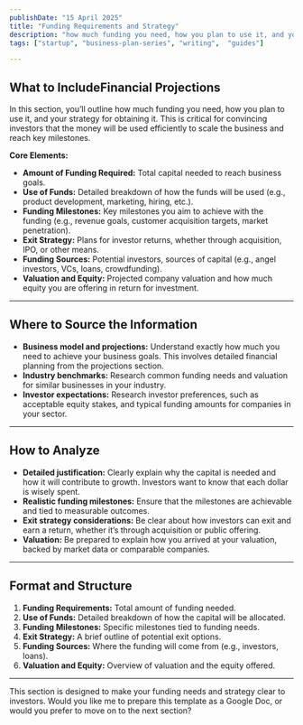 ```yaml
---
publishDate: "15 April 2025"
title: "Funding Requirements and Strategy"
description: "how much funding you need, how you plan to use it, and your strategy for obtaining it."
tags: ["startup", "business-plan-series", "writing",  "guides"]

---
```




## **What to Include**Financial Projections
In this section, you’ll outline how much funding you need, how you plan to use it, and your strategy for obtaining it. This is critical for convincing investors that the money will be used efficiently to scale the business and reach key milestones.

**Core Elements:**
- **Amount of Funding Required:** Total capital needed to reach business goals.
- **Use of Funds:** Detailed breakdown of how the funds will be used (e.g., product development, marketing, hiring, etc.).
- **Funding Milestones:** Key milestones you aim to achieve with the funding (e.g., revenue goals, customer acquisition targets, market penetration).
- **Exit Strategy:** Plans for investor returns, whether through acquisition, IPO, or other means.
- **Funding Sources:** Potential investors, sources of capital (e.g., angel investors, VCs, loans, crowdfunding).
- **Valuation and Equity:** Projected company valuation and how much equity you are offering in return for investment.

---

## **Where to Source the Information**
- **Business model and projections:** Understand exactly how much you need to achieve your business goals. This involves detailed financial planning from the projections section.
- **Industry benchmarks:** Research common funding needs and valuation for similar businesses in your industry.
- **Investor expectations:** Research investor preferences, such as acceptable equity stakes, and typical funding amounts for companies in your sector.

---

## **How to Analyze**
- **Detailed justification:** Clearly explain why the capital is needed and how it will contribute to growth. Investors want to know that each dollar is wisely spent.
- **Realistic funding milestones:** Ensure that the milestones are achievable and tied to measurable outcomes.
- **Exit strategy considerations:** Be clear about how investors can exit and earn a return, whether it’s through acquisition or public offering.
- **Valuation:** Be prepared to explain how you arrived at your valuation, backed by market data or comparable companies.

---

## **Format and Structure**
1. **Funding Requirements:** Total amount of funding needed.
2. **Use of Funds:** Detailed breakdown of how the capital will be allocated.
3. **Funding Milestones:** Specific milestones tied to funding needs.
4. **Exit Strategy:** A brief outline of potential exit options.
5. **Funding Sources:** Where the funding will come from (e.g., investors, loans).
6. **Valuation and Equity:** Overview of valuation and the equity offered.

---

This section is designed to make your funding needs and strategy clear to investors. Would you like me to prepare this template as a Google Doc, or would you prefer to move on to the next section?
